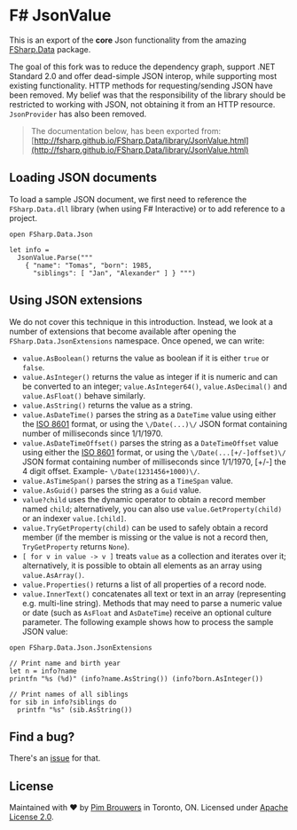 # F# JsonValue

This is an export of the **core** Json functionality from the amazing [FSharp.Data](https://github.com/fsharp/FSharp.Data) package.

The goal of this fork was to reduce the dependency graph, support .NET Standard 2.0 and offer dead-simple JSON interop, while supporting most existing functionality. HTTP methods for requesting/sending JSON have been removed. My belief was that the responsibility of the library should be restricted to working with JSON, not obtaining it from an HTTP resource. `JsonProvider` has also been removed.

> The documentation below, has been exported from: [http://fsharp.github.io/FSharp.Data/library/JsonValue.html](http://fsharp.github.io/FSharp.Data/library/JsonValue.html)

## Loading JSON documents

To load a sample JSON document, we first need to reference the `FSharp.Data.dll` library
(when using F# Interactive) or to add reference to a project. 

```f#
open FSharp.Data.Json

let info =
  JsonValue.Parse(""" 
    { "name": "Tomas", "born": 1985,
      "siblings": [ "Jan", "Alexander" ] } """)
```

## Using JSON extensions

We do not cover this technique in this introduction. Instead, we look at a number
of extensions that become available after opening the `FSharp.Data.JsonExtensions` 
namespace. Once opened, we can write:
 * `value.AsBoolean()` returns the value as boolean if it is either `true` or `false`.
 * `value.AsInteger()` returns the value as integer if it is numeric and can be
   converted to an integer; `value.AsInteger64()`, `value.AsDecimal()` and
   `value.AsFloat()` behave similarly.
 * `value.AsString()` returns the value as a string.
 * `value.AsDateTime()` parses the string as a `DateTime` value using either the
    [ISO 8601](http://en.wikipedia.org/wiki/ISO_8601) format, or using the 
    `\/Date(...)\/` JSON format containing number of milliseconds since 1/1/1970.
 * `value.AsDateTimeOffset()` parses the string as a `DateTimeOffset` value using either the
    [ISO 8601](http://en.wikipedia.org/wiki/ISO_8601) format, or using the 
    `\/Date(...[+/-]offset)\/` JSON format containing number of milliseconds since 1/1/1970, 
    [+/-] the 4 digit offset. Example- `\/Date(1231456+1000)\/`.
 * `value.AsTimeSpan()` parses the string as a `TimeSpan` value.
 * `value.AsGuid()` parses the string as a `Guid` value.
 * `value?child` uses the dynamic operator to obtain a record member named `child`;
    alternatively, you can also use `value.GetProperty(child)` or an indexer
    `value.[child]`.
 * `value.TryGetProperty(child)` can be used to safely obtain a record member 
    (if the member is missing or the value is not a record then, `TryGetProperty` 
    returns `None`).
 * `[ for v in value -> v ]` treats `value` as a collection and iterates over it;
   alternatively, it is possible to obtain all elements as an array using 
   `value.AsArray()`.
 * `value.Properties()` returns a list of all properties of a record node.
 * `value.InnerText()` concatenates all text or text in an array 
   (representing e.g. multi-line string).
Methods that may need to parse a numeric value or date (such as `AsFloat` and
`AsDateTime`) receive an optional culture parameter.
The following example shows how to process the sample JSON value:

```f#
open FSharp.Data.Json.JsonExtensions

// Print name and birth year
let n = info?name
printfn "%s (%d)" (info?name.AsString()) (info?born.AsInteger())

// Print names of all siblings
for sib in info?siblings do
  printfn "%s" (sib.AsString())
```


## Find a bug?

There's an [issue](https://github.com/pimbrouwers/FSharp.Data.JsonValue/issues) for that.

## License

Maintained with ♥ by [Pim Brouwers](https://github.com/pimbrouwers) in Toronto, ON. Licensed under [Apache License 2.0](https://github.com/pimbrouwers/FSharp.Data.JsonValue/blob/master/LICENSE).

